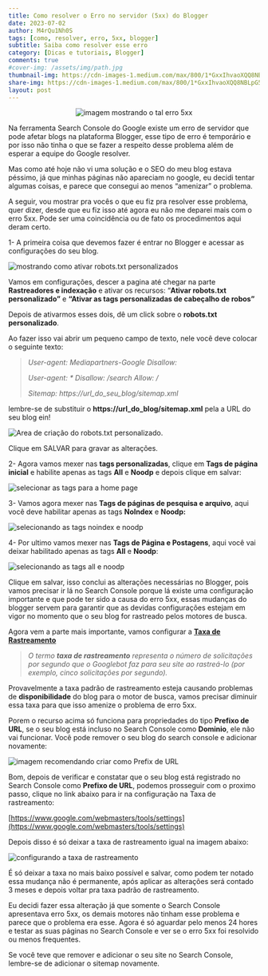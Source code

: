 ```yaml
---
title: Como resolver o Erro no servidor (5xx) do Blogger
date: 2023-07-02
author: M4rQu1Nh0S
tags: [como, resolver, erro, 5xx, blogger]
subtitle: Saiba como resolver esse erro
category: [Dicas e tutoriais, Blogger]
comments: true
#cover-img: /assets/img/path.jpg
thumbnail-img: https://cdn-images-1.medium.com/max/800/1*GxxIhvaoXQQ8NBLpG5xIAQ.png
share-img: https://cdn-images-1.medium.com/max/800/1*GxxIhvaoXQQ8NBLpG5xIAQ.png
layout: post
---
```


<p align='center'><img alt='imagem mostrando o tal erro 5xx' src="https://cdn-images-1.medium.com/max/800/1*GxxIhvaoXQQ8NBLpG5xIAQ.png"/></p>
Na ferramenta Search Console do Google existe um erro de servidor que pode afetar blogs na plataforma Blogger, esse tipo de erro é temporário e por isso não tinha o que se fazer a respeito desse problema além de esperar a equipe do Google resolver.

Mas como até hoje não vi uma solução e o SEO do meu blog estava péssimo, já que minhas páginas não apareciam no google, eu decidi tentar algumas coisas, e parece que consegui ao menos “amenizar” o problema.

A seguir, vou mostrar pra vocês o que eu fiz pra resolver esse problema, quer dizer, desde que eu fiz isso até agora eu não me deparei mais com o erro 5xx. Pode ser uma coincidência ou de fato os procedimentos aqui deram certo.

1- A primeira coisa que devemos fazer é entrar no Blogger e acessar as configurações do seu blog.

![mostrando como ativar robots.txt personalizados](https://cdn-images-1.medium.com/max/800/1*Jht8gweQELH15hw1eGm8Dw.png)

Vamos em configurações, descer a pagina até chegar na parte **Rastreadores e indexação** e ativar os recursos: “**Ativar robots.txt personalizado”** e **“Ativar as tags personalizadas de cabeçalho de robos”**

Depois de ativarmos esses dois, dê um click sobre o **robots.txt personalizado**.

Ao fazer isso vai abrir um pequeno campo de texto, nele você deve colocar o seguinte texto:

> _User-agent: Mediapartners-Google_
> _Disallow:_
>
> _User-agent: *_
> _Disallow: /search_
> _Allow: /_
>
> _Sitemap:_ _https://url_do_seu_blog/sitemap.xml_

lembre-se de substituir o **https://url_do_blog/sitemap.xml** pela a URL do seu blog ein!

![Area de criação do robots.txt personalizado.](https://cdn-images-1.medium.com/max/800/1*sO-tF6JZr2GTxA4nGte13Q.png)

Clique em SALVAR para gravar as alterações.

2- Agora vamos mexer nas **tags personalizadas**, clique em **Tags de página inicial** e habilite apenas as tags **All** e **Noodp** e depois clique em salvar:

![selecionar as tags para a home page](https://cdn-images-1.medium.com/max/800/1*UZIpWvKVB9JD8Y-7l2w8jA.png)

3- Vamos agora mexer nas **Tags de páginas de pesquisa e arquivo**, aqui você deve habilitar apenas as tags **NoIndex** e **Noodp:**

![selecionando as tags noindex e noodp](https://cdn-images-1.medium.com/max/800/0*q1ilFWTnZofD6cqd.png)

4- Por ultimo vamos mexer nas **Tags de Página e Postagens**, aqui você vai deixar habilitado apenas as tags **All** e **Noodp**:

![selecionando as tags all e noodp](https://cdn-images-1.medium.com/max/800/0*tPQ0nfwQxsaCvkI1.png)

Clique em salvar, isso conclui as alterações necessárias no Blogger, pois vamos precisar ir lá no Search Console porque lá existe uma configuração importante e que pode ter sido a causa do erro 5xx, essas mudanças do blogger servem para garantir que as devidas configurações estejam em vigor no momento que o seu blog for rastreado pelos motores de busca.

Agora vem a parte mais importante, vamos configurar a [**Taxa de Rastreamento**](https://support.google.com/webmasters/answer/48620?hl=pt)

> _O termo_ **_taxa de rastreamento_** _representa o número de solicitações por segundo que o Googlebot faz para seu site ao rastreá-lo (por exemplo, cinco solicitações por segundo)._

Provavelmente a taxa padrão de rastreamento esteja causando problemas de **disponibilidade** do blog para o motor de busca, vamos precisar diminuir essa taxa para que isso amenize o problema de erro 5xx.

Porem o recurso acima só funciona para propriedades do tipo **Prefixo de URL**, se o seu blog está incluso no Search Console como **Dominio**, ele não vai funcionar. Você pode remover o seu blog do search console e adicionar novamente:

![imagem recomendando criar como Prefix de URL](https://cdn-images-1.medium.com/max/800/1*tTgXeCRIwq-YRIjxrpj-TQ.png)

Bom, depois de verificar e constatar que o seu blog está registrado no Search Console como **Prefixo de URL**, podemos prosseguir com o proximo passo, clique no link abaixo para ir na configuração na Taxa de rastreamento:

[https://www.google.com/webmasters/tools/settings](https://www.google.com/webmasters/tools/settings)

Depois disso é só deixar a taxa de rastreamento igual na imagem abaixo:

![configurando a taxa de rastreamento](https://cdn-images-1.medium.com/max/800/0*mU-eWdwDLjIwJJzR.png)

É só deixar a taxa no mais baixo possível e salvar, como podem ter notado essa mudança não é permanente, após aplicar as alterações será contado 3 meses e depois voltar pra taxa padrão de rastreamento.

Eu decidi fazer essa alteração já que somente o Search Console apresentava erro 5xx, os demais motores não tinham esse problema e parece que o problema era esse. Agora é só aguardar pelo menos 24 hores e testar as suas páginas no Search Console e ver se o erro 5xx foi resolvido ou menos frequentes.

Se você teve que remover e adicionar o seu site no Search Console, lembre-se de adicionar o sitemap novamente.

